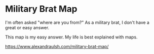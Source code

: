 # Military Brat Map

I'm often asked "where are you from?" As a military brat, I don't have a great or easy answer.

This map is my easy answer. My life is best explained with maps.

https://www.alexandraulsh.com/military-brat-map/
